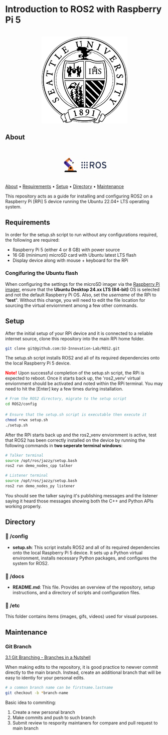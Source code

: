 # Introduction to ROS2 with Raspberry Pi 5

<p align="center">
    <br>
    <img src="etc/img/SUSeal-1color.png" alt="GIF Image" width="275"/>
</p>

## About

<p align="center">
    <br>
    <img src="etc/gif/ROS2.gif" alt="GIF Image" width="150"/>
</p>

[About](#about) • [Requirements](#requirements) • [Setup](#setup) • [Directory](#directory) • [Maintenance](#maintenance)

This repository acts as a guide for installing and configuring ROS2 on a Raspberry Pi [RPi] 5 device running the Ubuntu 22.04+ LTS operating system.

## Requirements

In order for the setup.sh script to run without any configurations required, the following are required:

- Raspberry Pi 5 (either 4 or 8 GB) with power source 
- 16 GB (minimum) microSD card with Ubuntu latest LTS flash
- Display device along with mouse + keyboard for the RPi

### Congifuring the Ubuntu flash

When configuring the settings for the microSD imager via the [Raspberry Pi imager](https://www.raspberrypi.com/software/), ensure that the __Ubuntu Desktop 24.xx LTS (64-bit)__ OS is selected and not the default Raspberry Pi OS. Also, set the _username_ of the RPi to "__test__". Without this change, you will need to edit the file location for sourcing the virtual enviornment among a few other commands.

## Setup

After the initial setup of your RPi device and it is connected to a reliable internet source, clone this repository into the main RPi home folder. 

```bash
git clone git@github.com:SU-Innovation-Lab/ROS2.git
```

The setup.sh script installs ROS2 and all of its required dependencies onto the local Raspberry Pi 5 device. 

<b style="color:red;">Note!</b> Upon successful completion of the setup.sh script, the RPi is expected to reboot. Once it starts back up, the 'ros2_venv' virtual enviornment should be activated and noted within the RPi terminal. You may need to hit the [Enter] key a few times during installation.

``` bash
# From the ROS2 directory, migrate to the setup script
cd ROS2/config

# Ensure that the setup.sh script is executable then execute it
chmod +rwx setup.sh
./setup.sh
```

After the RPi starts back up and the ros2_venv enviornment is active, test that ROS2 has been correctly installed on the device by running the following commands in __two seperate terminal windows__:


```bash
# Talker terminal
source /opt/ros/jazzy/setup.bash
ros2 run demo_nodes_cpp talker
```

```bash
# Listener terminal
source /opt/ros/jazzy/setup.bash
ros2 run demo_nodes_py listener
```

You should see the talker saying it's publishing messages and the listener saying it heard those messages showing both the C++ and Python APIs working properly.

## Directory

### 📁 /config

- __setup.sh__: This script installs ROS2 and all of its required dependencies onto the local Raspberry Pi 5 device. It sets up a Python virtual environment, installs necessary Python packages, and configures the system for ROS2.


### 📁 /docs

- __README.md__: This file. Provides an overview of the repository, setup instructions, and a directory of scripts and configuration files.

### 📁 /etc

This folder contains items (images, gifs, videos) used for visual purposes.

## Maintenance

### Git Branch

[3.1 Git Branching - Branches in a Nutshell
](https://git-scm.com/book/en/v2/Git-Branching-Branches-in-a-Nutshell)

When making edits to the repository, it is good practice to newver commit directly to the main branch. Instead, create an additional branch that will be easy to identiy for your personal edits.

```bash
# a common branch name can be firstname.lastname
git checkout -b *branch-name
```

Basic idea to commiting:
1. Create a new personal branch
2. Make commits and push to such branch
3. Submit review to respority maintaners for compare and pull request to main branch